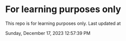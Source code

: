 # For learning purposes only
This repo is for learning purposes only.
Last updated at

Sunday, December 17, 2023 12:57:39 PM

